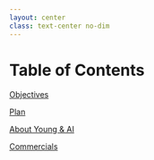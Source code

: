 ```yaml
---
layout: center
class: text-center no-dim
---
```


# Table of Contents

[Objectives](/objectives)

[Plan](/plan)

[About Young & AI](/about-young-ai)

[Commercials](/commercials)